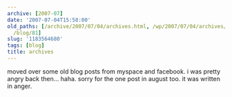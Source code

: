 ```yaml
---
archive: [2007-07]
date: '2007-07-04T15:58:00'
old_paths: [/archive/2007/07/04/archives.html, /wp/2007/07/04/archives/, /2007/07/04/archives/,
  /blog/81]
slug: '1183564680'
tags: [blog]
title: archives
---
```


moved over some old blog posts from myspace and facebook. i was pretty
angry back then... haha. sorry for the one post in august too. it was
written in anger.


